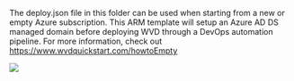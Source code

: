 The deploy.json file in this folder can be used when starting from a new or empty Azure subscription. This ARM template will setup an Azure AD DS managed domain before deploying WVD through a DevOps automation pipeline. For more information, check out https://www.wvdquickstart.com/howtoEmpty

<a href="https://portal.azure.com/#create/Microsoft.Template/uri/https:%2F%2Fraw.githubusercontent.com%2Fleonardozz%2Fwvdquickstart%2Fmaster%2FNewSubAADDSSetup%2Fdeploy.json" target="_blank">
    <img src="https://aka.ms/deploytoazurebutton"/>
</a><br>
